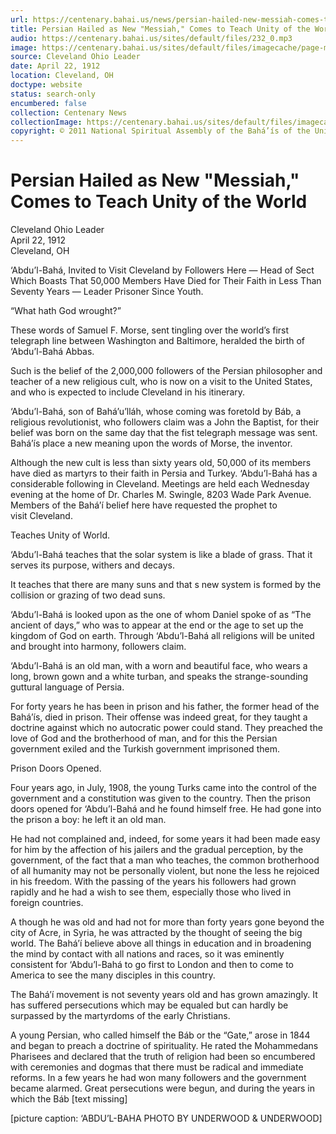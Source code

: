 ```yaml
---
url: https://centenary.bahai.us/news/persian-hailed-new-messiah-comes-teach-unity-world
title: Persian Hailed as New "Messiah," Comes to Teach Unity of the World
audio: https://centenary.bahai.us/sites/default/files/232_0.mp3
image: https://centenary.bahai.us/sites/default/files/imagecache/page-main-image/images/press_clippings/04-22-1912%20Cleveland%20Ohio%20Leader%20Persian%20Hailed%20as%20New%20Messiah%20Comes%20to%20Teach%20copy.png
source: Cleveland Ohio Leader
date: April 22, 1912
location: Cleveland, OH
doctype: website
status: search-only
encumbered: false
collection: Centenary News
collectionImage: https://centenary.bahai.us/sites/default/files/imagecache/theme-image/main_image/abdulbaha-overview-small_0.jpg
copyright: © 2011 National Spiritual Assembly of the Bahá’ís of the United States
---
```



# Persian Hailed as New "Messiah," Comes to Teach Unity of the World

Cleveland Ohio Leader  
April 22, 1912  
Cleveland, OH  



‘Abdu’l-Bahá, Invited to Visit Cleveland by Followers Here — Head of Sect Which Boasts That 50,000 Members Have Died for Their Faith in Less Than Seventy Years — Leader Prisoner Since Youth.

“What hath God wrought?”

These words of Samuel F. Morse, sent tingling over the world’s first telegraph line between Washington and Baltimore, heralded the birth of ‘Abdu’l-Bahá Abbas.

Such is the belief of the 2,000,000 followers of the Persian philosopher and teacher of a new religious cult, who is now on a visit to the United States, and who is expected to include Cleveland in his itinerary.

‘Abdu’l-Bahá, son of Bahá’u’lláh, whose coming was foretold by Báb, a religious revolutionist, who followers claim was a John the Baptist, for their belief was born on the same day that the fist telegraph message was sent. Bahá’ís place a new meaning upon the words of Morse, the inventor.

Although the new cult is less than sixty years old, 50,000 of its members have died as martyrs to their faith in Persia and Turkey. ‘Abdu’l-Bahá has a considerable following in Cleveland. Meetings are held each Wednesday evening at the home of Dr. Charles M. Swingle, 8203 Wade Park Avenue. Members of the Bahá’í belief here have requested the prophet to visit Cleveland.

Teaches Unity of World.

‘Abdu’l-Bahá teaches that the solar system is like a blade of grass. That it serves its purpose, withers and decays.

It teaches that there are many suns and that s new system is formed by the collision or grazing of two dead suns.

‘Abdu’l-Bahá is looked upon as the one of whom Daniel spoke of as “The ancient of days,” who was to appear at the end or the age to set up the kingdom of God on earth. Through ‘Abdu’l-Bahá all religions will be united and brought into harmony, followers claim.

‘Abdu’l-Bahá is an old man, with a worn and beautiful face, who wears a long, brown gown and a white turban, and speaks the strange-sounding guttural language of Persia.

For forty years he has been in prison and his father, the former head of the Bahá’ís, died in prison. Their offense was indeed great, for they taught a doctrine against which no autocratic power could stand. They preached the love of God and the brotherhood of man, and for this the Persian government exiled and the Turkish government imprisoned them.

Prison Doors Opened.

Four years ago, in July, 1908, the young Turks came into the control of the government and a constitution was given to the country. Then the prison doors opened for ‘Abdu’l-Bahá and he found himself free. He had gone into the prison a boy: he left it an old man.

He had not complained and, indeed, for some years it had been made easy for him by the affection of his jailers and the gradual perception, by the government, of the fact that a man who teaches, the common brotherhood of all humanity may not be personally violent, but none the less he rejoiced in his freedom. With the passing of the years his followers had grown rapidly and he had a wish to see them, especially those who lived in foreign countries.

A though he was old and had not for more than forty years gone beyond the city of Acre, in Syria, he was attracted by the thought of seeing the big world. The Bahá’í believe above all things in education and in broadening the mind by contact with all nations and races, so it was eminently consistent for ‘Abdu’l-Bahá to go first to London and then to come to America to see the many disciples in this country.

The Bahá’í movement is not seventy years old and has grown amazingly. It has suffered persecutions which may be equaled but can hardly be surpassed by the martyrdoms of the early Christians.

A young Persian, who called himself the Báb or the “Gate,” arose in 1844 and began to preach a doctrine of spirituality. He rated the Mohammedans Pharisees and declared that the truth of religion had been so encumbered with ceremonies and dogmas that there must be radical and immediate reforms. In a few years he had won many followers and the government became alarmed. Great persecutions were begun, and during the years in which the Báb \[text missing\]

\[picture caption: ‘ABDU’L-BAHA PHOTO BY UNDERWOOD & UNDERWOOD\]